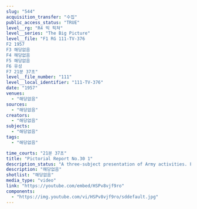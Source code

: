 ```yaml
---
slug: "544"
acquisition_transfer: "수집"
public_access_status: "TRUE"
level__rg: "R4 빅 픽쳐"
level__series: "The Big Picture"
level__file: "F1 RG 111-TV-376
F2 1957
F3 해당없음
F4 해당없음
F5 해당없음
F6 유성
F7 21분 37초"
level__file_number: "111"
level__local_identifier: "111-TV-376"
date: "1957"
venues: 
  - "해당없음"
sources: 
  - "해당없음"
creators: 
  - "해당없음"
subjects: 
  - "해당없음"
tags: 
  - "해당없음"

time_courts: "21분 37초"
title: "Pictorial Report No.30 1"
description_status: "A three-subject presentation of Army activities. First is the Soldiers` Code of Conduct; second is 'Operation Red Corpuscle', the blood donor program in Germany; and third, how milk reaches Army troops in Japan."
description: "해당없음"
shotlist: "해당없음"
media_type: "video"
link: "https://youtube.com/embed/HSPv8vjf9ro"
components: 
  - "https://img.youtube.com/vi/HSPv8vjf9ro/sddefault.jpg"
---
```

